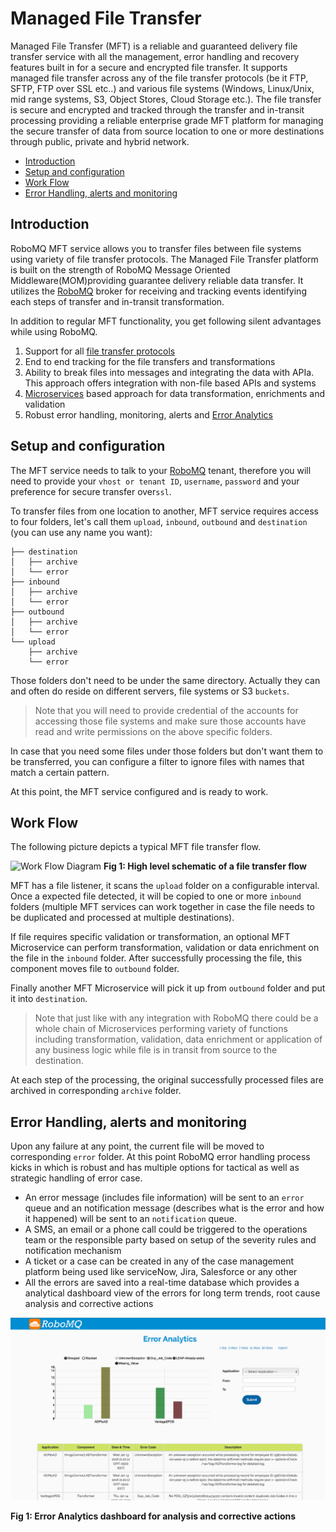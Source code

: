 # Managed File Transfer


Managed File Transfer (MFT) is a reliable and guaranteed delivery file transfer service with all the management, error handling and recovery features built in for a secure and encrypted file transfer. It supports managed file transfer across any of the file transfer protocols (be it FTP, SFTP, FTP over SSL etc..) and various file systems (Windows, Linux/Unix, mid range systems, S3, Object Stores, Cloud Storage etc.). The file transfer is secure and encrypted and tracked through the transfer and in-transit processing providing a reliable enterprise grade MFT platform for managing the secure transfer of data from source location to one or more destinations through public, private and hybrid network.

* [Introduction](#introduction)
* [Setup and configuration](#setup-and-configuration)
* [Work Flow](#work-flow)
* [Error Handling, alerts and monitoring](#error-handling,-alerts-and-monitoring)


## Introduction

RoboMQ MFT service allows you to transfer files between file systems using variety of file transfer protocols. The Managed File Transfer platform is built on the strength of RoboMQ Message Oriented Middleware(MOM)providing guarantee delivery reliable data transfer. It utilizes the <a href="https://www.robomq.io" target="_blank">RoboMQ</a> broker for receiving and tracking events identifying each steps of transfer and in-transit transformation.

In addition to regular MFT functionality, you get following silent advantages while using RoboMQ.

1. Support for all <a href="https://robomq.io/index.html#thingsconnect" target="_blank">file transfer protocols</a> 
2. End to end tracking for the file transfers and transformations
3. Ability to break files into messages and integrating the data with APIa. This approach offers integration with non-file based APIs and systems
4. <a href="https://robomq.io/index.html#microservices" target="_blank">Microservices</a> based approach for data transformation, enrichments and validation
5. Robust error handling, monitoring, alerts and <a href="https://robomq.io/index.html#overview" target="_blank">Error Analytics</a>

## Setup and configuration

The MFT service needs to talk to your <a href="https://www.robomq.io" target="_blank">RoboMQ</a> tenant, therefore you will need to provide your `vhost or tenant ID`, `username`, `password` and your preference for secure transfer over`ssl`.

To transfer files from one location to another, MFT service requires access to four folders, let's call them `upload`, `inbound`, `outbound` and `destination` (you can use any name you want):


```
├── destination
│   ├── archive
│   └── error
├── inbound
│   ├── archive
│   └── error
├── outbound
│   ├── archive
│   └── error
└── upload
    ├── archive
    └── error
```

Those folders don't need to be under the same directory. Actually they can and often do reside on different servers, file systems or S3 `buckets`.

>Note that you will need to provide credential of the accounts for accessing those file systems and make sure those accounts have read and write permissions on the above specific folders.

In case that you need some files under those folders but don't want them to be transferred, you can configure a filter to ignore files with names that match a certain pattern.

At this point, the MFT service configured and is ready to work.

## Work Flow

The following picture depicts a typical MFT file transfer flow.

![Work Flow Diagram](./images/MFTDesign.png)
**Fig 1: High level schematic of a file transfer flow**

MFT has a file listener, it scans the `upload` folder on a configurable interval. Once a expected file detected, it will be copied to one or more `inbound` folders (multiple MFT services can work together in case the file needs to be duplicated and processed at multiple destinations).

If file requires specific validation or transformation, an optional MFT Microservice can perform transformation, validation or data enrichment on the file in the `inbound` folder. After successfully processing the file, this component moves file to `outbound` folder.

Finally another MFT Microservice will pick it up from `outbound` folder and put it into `destination`.

>Note that just like with any integration with RoboMQ there could be a whole chain of Microservices performing variety of functions including transformation, validation, data enrichment or application of any business logic while file is in transit from source to the destination.

At each step of the processing, the original successfully processed files are archived in corresponding `archive` folder.

## <a name="error-handling-alerts-and-monitoring">Error Handling, alerts and monitoring</a>
Upon any failure at any point, the current file will be moved to corresponding `error` folder. At this point RoboMQ error handling process kicks in which is robust and has multiple options for tactical as well as strategic handling of error case.

* An error message (includes file information) will be sent to an `error` queue and an notification message (describes what is the error and how it happened) will be sent to an `notification` queue.
* A SMS, an email or a phone call could be triggered to the operations team or the responsible party based on setup of the severity rules and notification mechanism
* A ticket or a case can be created in any of the case management platform being used like serviceNow, Jira, Salesforce or any other
* All the errors are saved into a real-time database which provides a analytical dashboard view of the errors for long term trends, root cause analysis and corrective actions

![Error Analytics Dashboard](./images/ErrorAnalytics.png)

**Fig 1: Error Analytics dashboard for analysis and corrective actions**
